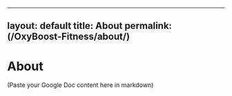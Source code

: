 
---
layout: default
title: About
permalink: (/OxyBoost-Fitness/about/)
---

# About

(Paste your Google Doc content here in markdown)
